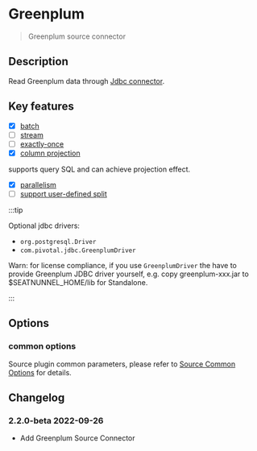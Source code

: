 # Greenplum

> Greenplum source connector

## Description

Read Greenplum data through [Jdbc connector](Jdbc.md).

## Key features

- [x] [batch](../../concept/connector-v2-features.md)
- [ ] [stream](../../concept/connector-v2-features.md)
- [ ] [exactly-once](../../concept/connector-v2-features.md)
- [x] [column projection](../../concept/connector-v2-features.md) 

supports query SQL and can achieve projection effect.

- [x] [parallelism](../../concept/connector-v2-features.md)
- [ ] [support user-defined split](../../concept/connector-v2-features.md)

:::tip

Optional jdbc drivers:
- `org.postgresql.Driver`
- `com.pivotal.jdbc.GreenplumDriver`

Warn: for license compliance, if you use `GreenplumDriver` the have to provide Greenplum JDBC driver yourself, e.g. copy greenplum-xxx.jar to $SEATNUNNEL_HOME/lib for Standalone.

:::

## Options

### common options 

Source plugin common parameters, please refer to [Source Common Options](common-options.md) for details.


## Changelog

### 2.2.0-beta 2022-09-26

- Add Greenplum Source Connector
